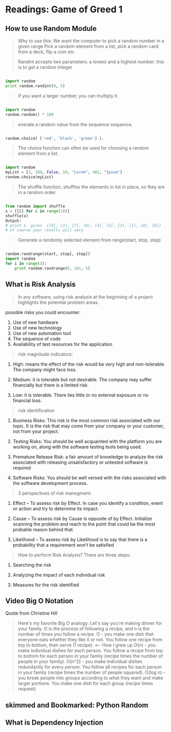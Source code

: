 # Readings: Game of Greed 1

## How to use Random Module

>Why to use this: We want the computer to pick a random number in a given range Pick a random element from a list, pick a random card from a deck, flip a coin etc

> Randint accepts two parameters: a lowest and a highest number: this is to get a random integer

```python

import random
print random.randint(0, 5)

```

> If you want a larger number, you can multiply it.

```python

import random
random.random() * 100

```

> enerate a random value from the sequence sequence.

```python

random.choice( ['red', 'black', 'green'] ).
```

> The choice function can often be used for choosing a random element from a list.

```python

import random
myList = [2, 109, False, 10, "Lorem", 482, "Ipsum"]
random.choice(myList)

```

> The shuffle function, shuffles the elements in list in place, so they are in a random order.

```python

from random import shuffle
x = [[i] for i in range(10)]
shuffle(x)
Output:
# print x  gives  [[9], [2], [7], [0], [4], [5], [3], [1], [8], [6]]
# of course your results will vary

```

> Generate a randomly selected element from range(start, stop, step)

```python

random.randrange(start, stop[, step])
import random
for i in range(3):
    print random.randrange(0, 101, 5)

```

## What is Risk Analysis

> In any software, using risk analysis at the beginning of a project highlights the potential problem areas.

possible risks you could encounter:

1. Use of new hardware
2. Use of new technology
3. Use of new automation tool
4. The sequence of code
5. Availability of test resources for the application

> risk magnitude indicators:

1. High: means the effect of the risk would be very high and non-tolerable. The company might face loss.

2. Medium: it is tolerable but not desirable. The company may suffer financially but there is a limited risk.

3. Low: it is tolerable. There lies little or no external exposure or no financial loss.

> risk identification

1. Business Risks: This risk is the most common risk associated with our topic. It is the risk that may come from your company or your customer, not from your project.

2. Testing Risks: You should be well acquainted with the platform you are working on, along with the software testing tools being used.

3. Premature Release Risk: a fair amount of knowledge to analyze the risk associated with releasing unsatisfactory or untested software is required

4. Software Risks: You should be well versed with the risks associated with the software development process.

> 3 perspectives of risk manegment:

1. Effect – To assess risk by Effect. In case you identify a condition, event or action and try to determine its impact.

2. Cause – To assess risk by Cause is opposite of by Effect. Initialize scanning the problem and reach to the point that could be the most probable reason behind that.

3. Likelihood – To assess risk by Likelihood is to say that there is a probability that a requirement won’t be satisfied

> How to perform Risk Analysis?
> There are three steps:

1. Searching the risk

2. Analyzing the impact of each individual risk

3. Measures for the risk identified

## Video Big O Notation

Quote from Christine Hill 
> Here's my favorite Big O analogy:
Let's say you're making dinner for your family. O is the process of following a recipe, and n is the number of times you follow a recipe.
O - you make one dish that everyone eats whether they like it or not. You follow one recipe from top to bottom, then serve (1 recipe). <-- How I grew up
O(n) - you make individual dishes for each person. You follow a recipe from top to bottom for each person in your family (recipe times the number of people in your family).
O(n^2) - you make individual dishes redundantly for every person. You follow all recipes for each person in your family (recipe times the number of people squared).
O(log n) - you break people into groups according to what they want and make larger portions. You make one dish for each group (recipe times request)



## skimmed and Bookmarked: Python Random

## What is Dependency Injection